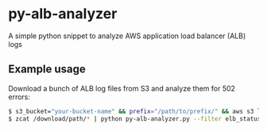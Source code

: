 # py-alb-analyzer
A simple python snippet to analyze AWS application load balancer (ALB) logs

## Example usage
Download a bunch of ALB log files from S3 and analyze them for 502 errors:

```bash
$ s3_bucket="your-bucket-name" && prefix="/path/to/prefix/" && aws s3 ls s3://$s3_bucket/$prefix | colrm 1 31 | xargs -P 8 -I % aws s3 cp s3://$s3_bucket/$prefix% /download/path/
$ zcat /download/path/* | python py-alb-analyzer.py --filter elb_status_code=502
```